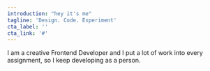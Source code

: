 ```yaml
---
introduction: "hey it's me"
tagline: 'Design. Code. Experiment'
cta_label: ''
cta_link: '#'
---
```


I am a creative Frontend Developer and I put a lot of work into every assignment, so I keep developing as a person.
